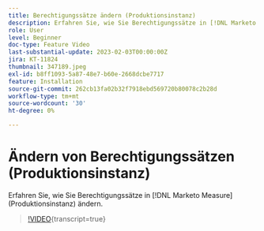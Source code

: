 ```yaml
---
title: Berechtigungssätze ändern (Produktionsinstanz)
description: Erfahren Sie, wie Sie Berechtigungssätze in [!DNL Marketo Measure]  (Produktionsinstanz) ändern.
role: User
level: Beginner
doc-type: Feature Video
last-substantial-update: 2023-02-03T00:00:00Z
jira: KT-11824
thumbnail: 347189.jpeg
exl-id: b8ff1093-5a87-48e7-b60e-2668dcbe7717
feature: Installation
source-git-commit: 262cb13fa02b32f7918ebd569720b80078c2b28d
workflow-type: tm+mt
source-wordcount: '30'
ht-degree: 0%

---
```


# Ändern von Berechtigungssätzen (Produktionsinstanz)

Erfahren Sie, wie Sie Berechtigungssätze in [!DNL Marketo Measure] (Produktionsinstanz) ändern.

>[!VIDEO](https://video.tv.adobe.com/v/347189/?learn=on){transcript=true}
